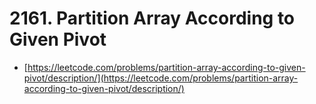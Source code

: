 # 2161. Partition Array According to Given Pivot

- [https://leetcode.com/problems/partition-array-according-to-given-pivot/description/](https://leetcode.com/problems/partition-array-according-to-given-pivot/description/)
